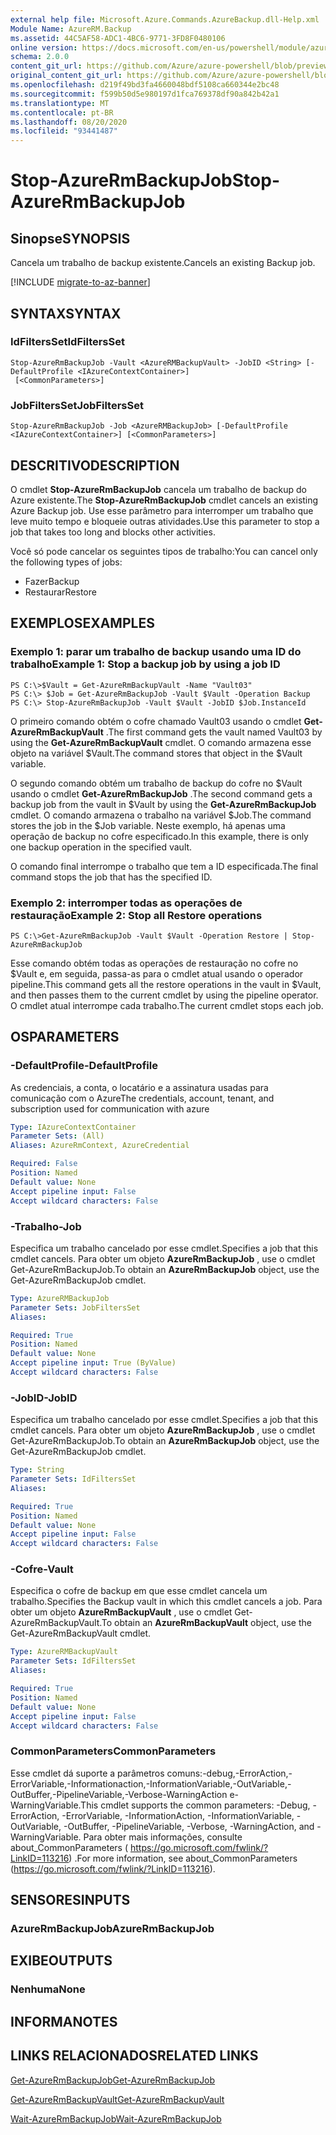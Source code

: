 ```yaml
---
external help file: Microsoft.Azure.Commands.AzureBackup.dll-Help.xml
Module Name: AzureRM.Backup
ms.assetid: 44C5AF58-ADC1-4BC6-9771-3FD8F0480106
online version: https://docs.microsoft.com/en-us/powershell/module/azurerm.backup/stop-azurermbackupjob
schema: 2.0.0
content_git_url: https://github.com/Azure/azure-powershell/blob/preview/src/ResourceManager/AzureBackup/Commands.AzureBackup/help/Stop-AzureRmBackupJob.md
original_content_git_url: https://github.com/Azure/azure-powershell/blob/preview/src/ResourceManager/AzureBackup/Commands.AzureBackup/help/Stop-AzureRmBackupJob.md
ms.openlocfilehash: d219f49bd3fa4660048bdf5108ca660344e2bc48
ms.sourcegitcommit: f599b50d5e980197d1fca769378df90a842b42a1
ms.translationtype: MT
ms.contentlocale: pt-BR
ms.lasthandoff: 08/20/2020
ms.locfileid: "93441487"
---
```

# <span data-ttu-id="ddf6e-101">Stop-AzureRmBackupJob</span><span class="sxs-lookup"><span data-stu-id="ddf6e-101">Stop-AzureRmBackupJob</span></span>

## <span data-ttu-id="ddf6e-102">Sinopse</span><span class="sxs-lookup"><span data-stu-id="ddf6e-102">SYNOPSIS</span></span>
<span data-ttu-id="ddf6e-103">Cancela um trabalho de backup existente.</span><span class="sxs-lookup"><span data-stu-id="ddf6e-103">Cancels an existing Backup job.</span></span>

[!INCLUDE [migrate-to-az-banner](../../includes/migrate-to-az-banner.md)]

## <span data-ttu-id="ddf6e-104">SYNTAX</span><span class="sxs-lookup"><span data-stu-id="ddf6e-104">SYNTAX</span></span>

### <span data-ttu-id="ddf6e-105">IdFiltersSet</span><span class="sxs-lookup"><span data-stu-id="ddf6e-105">IdFiltersSet</span></span>
```
Stop-AzureRmBackupJob -Vault <AzureRMBackupVault> -JobID <String> [-DefaultProfile <IAzureContextContainer>]
 [<CommonParameters>]
```

### <span data-ttu-id="ddf6e-106">JobFiltersSet</span><span class="sxs-lookup"><span data-stu-id="ddf6e-106">JobFiltersSet</span></span>
```
Stop-AzureRmBackupJob -Job <AzureRMBackupJob> [-DefaultProfile <IAzureContextContainer>] [<CommonParameters>]
```

## <span data-ttu-id="ddf6e-107">DESCRITIVO</span><span class="sxs-lookup"><span data-stu-id="ddf6e-107">DESCRIPTION</span></span>
<span data-ttu-id="ddf6e-108">O cmdlet **Stop-AzureRmBackupJob** cancela um trabalho de backup do Azure existente.</span><span class="sxs-lookup"><span data-stu-id="ddf6e-108">The **Stop-AzureRmBackupJob** cmdlet cancels an existing Azure Backup job.</span></span>
<span data-ttu-id="ddf6e-109">Use esse parâmetro para interromper um trabalho que leve muito tempo e bloqueie outras atividades.</span><span class="sxs-lookup"><span data-stu-id="ddf6e-109">Use this parameter to stop a job that takes too long and blocks other activities.</span></span>

<span data-ttu-id="ddf6e-110">Você só pode cancelar os seguintes tipos de trabalho:</span><span class="sxs-lookup"><span data-stu-id="ddf6e-110">You can cancel only the following types of jobs:</span></span> 

- <span data-ttu-id="ddf6e-111">Fazer</span><span class="sxs-lookup"><span data-stu-id="ddf6e-111">Backup</span></span>
- <span data-ttu-id="ddf6e-112">Restaurar</span><span class="sxs-lookup"><span data-stu-id="ddf6e-112">Restore</span></span>

## <span data-ttu-id="ddf6e-113">EXEMPLOS</span><span class="sxs-lookup"><span data-stu-id="ddf6e-113">EXAMPLES</span></span>

### <span data-ttu-id="ddf6e-114">Exemplo 1: parar um trabalho de backup usando uma ID do trabalho</span><span class="sxs-lookup"><span data-stu-id="ddf6e-114">Example 1: Stop a backup job by using a job ID</span></span>
```
PS C:\>$Vault = Get-AzureRmBackupVault -Name "Vault03" 
PS C:\> $Job = Get-AzureRmBackupJob -Vault $Vault -Operation Backup
PS C:\> Stop-AzureRmBackupJob -Vault $Vault -JobID $Job.InstanceId
```

<span data-ttu-id="ddf6e-115">O primeiro comando obtém o cofre chamado Vault03 usando o cmdlet **Get-AzureRmBackupVault** .</span><span class="sxs-lookup"><span data-stu-id="ddf6e-115">The first command gets the vault named Vault03 by using the **Get-AzureRmBackupVault** cmdlet.</span></span>
<span data-ttu-id="ddf6e-116">O comando armazena esse objeto na variável $Vault.</span><span class="sxs-lookup"><span data-stu-id="ddf6e-116">The command stores that object in the $Vault variable.</span></span>

<span data-ttu-id="ddf6e-117">O segundo comando obtém um trabalho de backup do cofre no $Vault usando o cmdlet **Get-AzureRmBackupJob** .</span><span class="sxs-lookup"><span data-stu-id="ddf6e-117">The second command gets a backup job from the vault in $Vault by using the **Get-AzureRmBackupJob** cmdlet.</span></span>
<span data-ttu-id="ddf6e-118">O comando armazena o trabalho na variável $Job.</span><span class="sxs-lookup"><span data-stu-id="ddf6e-118">The command stores the job in the $Job variable.</span></span>
<span data-ttu-id="ddf6e-119">Neste exemplo, há apenas uma operação de backup no cofre especificado.</span><span class="sxs-lookup"><span data-stu-id="ddf6e-119">In this example, there is only one backup operation in the specified vault.</span></span>

<span data-ttu-id="ddf6e-120">O comando final interrompe o trabalho que tem a ID especificada.</span><span class="sxs-lookup"><span data-stu-id="ddf6e-120">The final command stops the job that has the specified ID.</span></span>

### <span data-ttu-id="ddf6e-121">Exemplo 2: interromper todas as operações de restauração</span><span class="sxs-lookup"><span data-stu-id="ddf6e-121">Example 2: Stop all Restore operations</span></span>
```
PS C:\>Get-AzureRmBackupJob -Vault $Vault -Operation Restore | Stop-AzureRmBackupJob
```

<span data-ttu-id="ddf6e-122">Esse comando obtém todas as operações de restauração no cofre no $Vault e, em seguida, passa-as para o cmdlet atual usando o operador pipeline.</span><span class="sxs-lookup"><span data-stu-id="ddf6e-122">This command gets all the restore operations in the vault in $Vault, and then passes them to the current cmdlet by using the pipeline operator.</span></span>
<span data-ttu-id="ddf6e-123">O cmdlet atual interrompe cada trabalho.</span><span class="sxs-lookup"><span data-stu-id="ddf6e-123">The current cmdlet stops each job.</span></span>

## <span data-ttu-id="ddf6e-124">OS</span><span class="sxs-lookup"><span data-stu-id="ddf6e-124">PARAMETERS</span></span>

### <span data-ttu-id="ddf6e-125">-DefaultProfile</span><span class="sxs-lookup"><span data-stu-id="ddf6e-125">-DefaultProfile</span></span>
<span data-ttu-id="ddf6e-126">As credenciais, a conta, o locatário e a assinatura usadas para comunicação com o Azure</span><span class="sxs-lookup"><span data-stu-id="ddf6e-126">The credentials, account, tenant, and subscription used for communication with azure</span></span>

```yaml
Type: IAzureContextContainer
Parameter Sets: (All)
Aliases: AzureRmContext, AzureCredential

Required: False
Position: Named
Default value: None
Accept pipeline input: False
Accept wildcard characters: False
```

### <span data-ttu-id="ddf6e-127">-Trabalho</span><span class="sxs-lookup"><span data-stu-id="ddf6e-127">-Job</span></span>
<span data-ttu-id="ddf6e-128">Especifica um trabalho cancelado por esse cmdlet.</span><span class="sxs-lookup"><span data-stu-id="ddf6e-128">Specifies a job that this cmdlet cancels.</span></span>
<span data-ttu-id="ddf6e-129">Para obter um objeto **AzureRmBackupJob** , use o cmdlet Get-AzureRmBackupJob.</span><span class="sxs-lookup"><span data-stu-id="ddf6e-129">To obtain an **AzureRmBackupJob** object, use the Get-AzureRmBackupJob cmdlet.</span></span>

```yaml
Type: AzureRMBackupJob
Parameter Sets: JobFiltersSet
Aliases: 

Required: True
Position: Named
Default value: None
Accept pipeline input: True (ByValue)
Accept wildcard characters: False
```

### <span data-ttu-id="ddf6e-130">-JobID</span><span class="sxs-lookup"><span data-stu-id="ddf6e-130">-JobID</span></span>
<span data-ttu-id="ddf6e-131">Especifica um trabalho cancelado por esse cmdlet.</span><span class="sxs-lookup"><span data-stu-id="ddf6e-131">Specifies a job that this cmdlet cancels.</span></span>
<span data-ttu-id="ddf6e-132">Para obter um objeto **AzureRmBackupJob** , use o cmdlet Get-AzureRmBackupJob.</span><span class="sxs-lookup"><span data-stu-id="ddf6e-132">To obtain an **AzureRmBackupJob** object, use the Get-AzureRmBackupJob cmdlet.</span></span>

```yaml
Type: String
Parameter Sets: IdFiltersSet
Aliases: 

Required: True
Position: Named
Default value: None
Accept pipeline input: False
Accept wildcard characters: False
```

### <span data-ttu-id="ddf6e-133">-Cofre</span><span class="sxs-lookup"><span data-stu-id="ddf6e-133">-Vault</span></span>
<span data-ttu-id="ddf6e-134">Especifica o cofre de backup em que esse cmdlet cancela um trabalho.</span><span class="sxs-lookup"><span data-stu-id="ddf6e-134">Specifies the Backup vault in which this cmdlet cancels a job.</span></span>
<span data-ttu-id="ddf6e-135">Para obter um objeto **AzureRmBackupVault** , use o cmdlet Get-AzureRmBackupVault.</span><span class="sxs-lookup"><span data-stu-id="ddf6e-135">To obtain an **AzureRmBackupVault** object, use the Get-AzureRmBackupVault cmdlet.</span></span>

```yaml
Type: AzureRMBackupVault
Parameter Sets: IdFiltersSet
Aliases: 

Required: True
Position: Named
Default value: None
Accept pipeline input: False
Accept wildcard characters: False
```

### <span data-ttu-id="ddf6e-136">CommonParameters</span><span class="sxs-lookup"><span data-stu-id="ddf6e-136">CommonParameters</span></span>
<span data-ttu-id="ddf6e-137">Esse cmdlet dá suporte a parâmetros comuns:-debug,-ErrorAction,-ErrorVariable,-Informationaction,-InformationVariable,-OutVariable,-OutBuffer,-PipelineVariable,-Verbose-WarningAction e-WarningVariable.</span><span class="sxs-lookup"><span data-stu-id="ddf6e-137">This cmdlet supports the common parameters: -Debug, -ErrorAction, -ErrorVariable, -InformationAction, -InformationVariable, -OutVariable, -OutBuffer, -PipelineVariable, -Verbose, -WarningAction, and -WarningVariable.</span></span> <span data-ttu-id="ddf6e-138">Para obter mais informações, consulte about_CommonParameters ( https://go.microsoft.com/fwlink/?LinkID=113216) .</span><span class="sxs-lookup"><span data-stu-id="ddf6e-138">For more information, see about_CommonParameters (https://go.microsoft.com/fwlink/?LinkID=113216).</span></span>

## <span data-ttu-id="ddf6e-139">SENSORES</span><span class="sxs-lookup"><span data-stu-id="ddf6e-139">INPUTS</span></span>

### <span data-ttu-id="ddf6e-140">AzureRmBackupJob</span><span class="sxs-lookup"><span data-stu-id="ddf6e-140">AzureRmBackupJob</span></span>

## <span data-ttu-id="ddf6e-141">EXIBE</span><span class="sxs-lookup"><span data-stu-id="ddf6e-141">OUTPUTS</span></span>

### <span data-ttu-id="ddf6e-142">Nenhuma</span><span class="sxs-lookup"><span data-stu-id="ddf6e-142">None</span></span>

## <span data-ttu-id="ddf6e-143">INFORMA</span><span class="sxs-lookup"><span data-stu-id="ddf6e-143">NOTES</span></span>

## <span data-ttu-id="ddf6e-144">LINKS RELACIONADOS</span><span class="sxs-lookup"><span data-stu-id="ddf6e-144">RELATED LINKS</span></span>

[<span data-ttu-id="ddf6e-145">Get-AzureRmBackupJob</span><span class="sxs-lookup"><span data-stu-id="ddf6e-145">Get-AzureRmBackupJob</span></span>](./Get-AzureRmBackupJob.md)

[<span data-ttu-id="ddf6e-146">Get-AzureRmBackupVault</span><span class="sxs-lookup"><span data-stu-id="ddf6e-146">Get-AzureRmBackupVault</span></span>](./Get-AzureRmBackupVault.md)

[<span data-ttu-id="ddf6e-147">Wait-AzureRmBackupJob</span><span class="sxs-lookup"><span data-stu-id="ddf6e-147">Wait-AzureRmBackupJob</span></span>](./Wait-AzureRmBackupJob.md)


